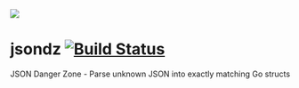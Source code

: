 <img src="https://cloud.githubusercontent.com/assets/186367/9729485/62d1cb78-5618-11e5-9579-02417e0fae83.png" />

# jsondz [![Build Status](https://travis-ci.org/pyry/jsondz.svg?branch=master)](https://travis-ci.org/pyry/jsondz)
JSON Danger Zone - Parse unknown JSON into exactly matching Go structs
